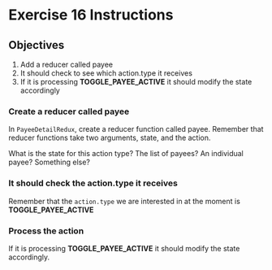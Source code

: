 # Exercise 16 Instructions
## Objectives
1) Add a reducer called payee  
2) It should check to see which action.type it receives  
3) If it is processing **TOGGLE_PAYEE_ACTIVE** it should modify the state accordingly  

### Create a reducer called payee
In `PayeeDetailRedux`, create a reducer function called payee. Remember that 
reducer functions take two arguments, state, and the action.

What is the state for this action type? The list of payees? An individual payee? 
Something else?

### It should check the action.type it receives
Remember that the `action.type` we are interested in at the moment is 
**TOGGLE_PAYEE_ACTIVE**

### Process the action
If it is processing **TOGGLE_PAYEE_ACTIVE** it should modify the state accordingly.

